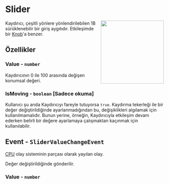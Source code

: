 # Slider

<img src="https://docs.retrogadgets.game/api/modules/Slider.png" width="200" align="right">

Kaydırıcı, çeşitli yönlere yönlendirilebilen 1B sürüklenebilir bir giriş aygıtıdır. Etkileşimde bir [Knob](./Knob.md)'a benzer.


## Özellikler

### Value - `number`
Kaydırıcının 0 ile 100 arasında değişen konumsal değeri.

### IsMoving - `boolean` **[Sadece okuma]**
Kullanıcı şu anda Kaydırıcıyı fareyle tutuyorsa `true`. Kaydırma tekerleği ile bir değer değiştirildiğinde ayarlanmadığından bu, değişiklikleri algılamak için kullanılmamalıdır. Bunun yerine, örneğin, Kaydırıcıyla etkileşim devam ederken belirli bir değere ayarlamaya çalışmaktan kaçınmak için kullanılabilir.

## Event - `SliderValueChangeEvent`
[CPU](../misc/CPU.md) olay sisteminin parçası olarak yayılan olay.

Değer değiştirildiğinde gönderilir.

### Value - `number`
